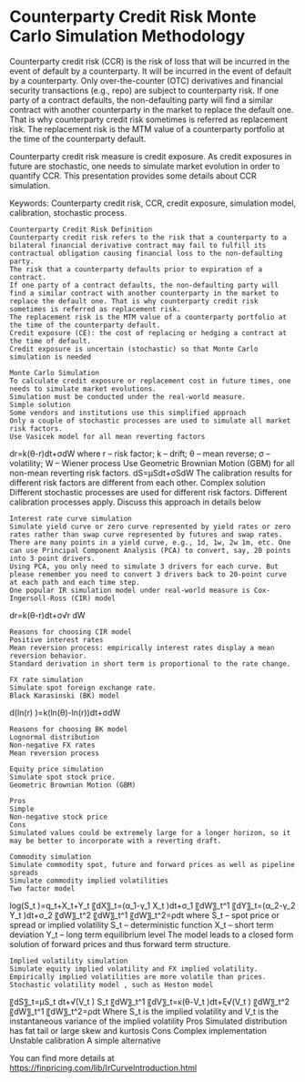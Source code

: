 # Counterparty Credit Risk Monte Carlo Simulation Methodology

Counterparty credit risk (CCR) is the risk of loss that will be incurred in the event of default by a counterparty. It will be incurred in the event of default by a counterparty. Only over-the-counter (OTC) derivatives and financial security transactions (e.g., repo) are subject to counterparty risk. If one party of a contract defaults, the non-defaulting party will find a similar contract with another counterparty in the market to replace the default one. That is why counterparty credit risk sometimes is referred as replacement risk. The replacement risk is the MTM value of a counterparty portfolio at the time of the counterparty default.

Counterparty credit risk measure is credit exposure. As credit exposures in future are stochastic, one needs to simulate market evolution in order to quantify CCR. This presentation provides some details about CCR simulation.

Keywords:
Counterparty credit risk, CCR, credit exposure, simulation model, calibration, stochastic process.


	Counterparty Credit Risk Definition
	Counterparty credit risk refers to the risk that a counterparty to a bilateral financial derivative contract may fail to fulfill its contractual obligation causing financial loss to the non-defaulting party.
	The risk that a counterparty defaults prior to expiration of a contract.
	If one party of a contract defaults, the non-defaulting party will find a similar contract with another counterparty in the market to replace the default one. That is why counterparty credit risk sometimes is referred as replacement risk.
	The replacement risk is the MTM value of a counterparty portfolio at the time of the counterparty default.
	Credit exposure (CE): the cost of replacing or hedging a contract at the time of default.
	Credit exposure is uncertain (stochastic) so that Monte Carlo simulation is needed

	Monte Carlo Simulation
	To calculate credit exposure or replacement cost in future times, one needs to simulate market evolutions. 
	Simulation must be conducted under the real-world measure.
	Simple solution
	Some vendors and institutions use this simplified approach
	Only a couple of stochastic processes are used to simulate all market risk factors.
	Use Vasicek model for all mean reverting factors
dr=k(θ-r)dt+σdW
where r – risk factor; k – drift; θ – mean reverse; σ – volatility; W – Wiener process
	Use Geometric Brownian Motion (GBM) for all non-mean reverting risk factors.
dS=μSdt+σSdW
	The calibration results for different risk factors are different from each other.
	Complex solution
	Different stochastic processes are used for different risk factors.
	Different calibration processes apply.
	Discuss this approach in details below

	Interest rate curve simulation
	Simulate yield curve or zero curve represented by yield rates or zero rates rather than swap curve represented by futures and swap rates.
	There are many points in a yield curve, e.g., 1d, 1w, 2w 1m, etc. One can use Principal Component Analysis (PCA) to convert, say, 20 points into 3 point drivers.
	Using PCA, you only need to simulate 3 drivers for each curve. But please remember you need to convert 3 drivers back to 20-point curve at each path and each time step.
	One popular IR simulation model under real-world measure is Cox-Ingersoll-Ross (CIR) model
dr=k(θ-r)dt+σ√r dW
 
	Reasons for choosing CIR model
	Positive interest rates
	Mean reversion process: empirically interest rates display a mean reversion behavior.
	Standard derivation in short term is proportional to the rate change.

	FX rate simulation
	Simulate spot foreign exchange rate.
	Black Karasinski (BK) model
d(ln⁡(r) )=k(ln⁡(θ)-ln⁡(r))dt+σdW
 

	Reasons for choosing BK model
	Lognormal distribution
	Non-negative FX rates
	Mean reversion process

	Equity price simulation
	Simulate spot stock price.
	Geometric Brownian Motion (GBM)
 
	Pros
	Simple
	Non-negative stock price
	Cons
	Simulated values could be extremely large for a longer horizon, so it may be better to incorporate with a reverting draft.

	Commodity simulation
	Simulate commodity spot, future and forward prices as well as pipeline spreads
	Simulate commodity implied volatilities
	Two factor model
log⁡(S_t )=q_t+X_t+Y_t
〖dX〗_t=(α_1-γ_1 X_t )dt+σ_1 〖dW〗_t^1
〖dY〗_t=(α_2-γ_2 Y_t )dt+σ_2 〖dW〗_t^2
〖dW〗_t^1 〖dW〗_t^2=ρdt
where	S_t – spot price or spread or implied volatility
	S_t – deterministic function
X_t – short term deviation
Y_t – long term equilibrium level
	The model leads to a closed form solution of forward prices and thus forward term structure.

	Implied volatility simulation
	Simulate equity implied volatility and FX implied volatility.
	Empirically implied volatilities are more volatile than prices.
	Stochastic volatility model , such as Heston model
〖dS〗_t=μS_t dt+√(V_t ) S_t 〖dW〗_t^1
〖dV〗_t=κ(θ-V_t )dt+ξ√(V_t ) 〖dW〗_t^2
〖dW〗_t^1 〖dW〗_t^2=ρdt
Where S_t is the implied volatility and V_t is the instantaneous variance of the implied volatility
	Pros
	Simulated distribution has fat tail or large skew and kurtosis
	Cons
	Complex implementation
	Unstable calibration
	A simple alternative
 


You can find more details at
https://finpricing.com/lib/IrCurveIntroduction.html

